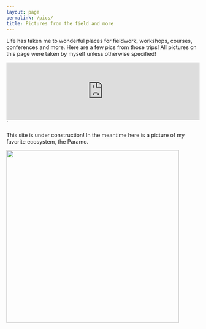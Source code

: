 ```yaml
---
layout: page
permalink: /pics/
title: Pictures from the field and more
---
```


Life has taken me to wonderful places for fieldwork, workshops, courses, conferences and more. Here are a few pics from those trips!
All pictures on this page were taken by myself unless otherwise specified!
<iframe class="slideshow-iframe" src="https://andrepazv.github.io/slides/my-pics1.html"
 width="100%"  frameborder="0" scrolling="yes" ></iframe>`





























This site is under construction! In the meantime here is a picture of my favorite ecosystem, the Paramo. 



<img src="/images/DSC_4592.jpg" width="450">

